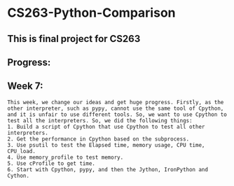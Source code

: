 # CS263-Python-Comparison

## This is final project for CS263

## Progress:
   ## Week 7:
	This week, we change our ideas and get huge progress. Firstly, as the other interpreter, such as pypy, cannot use the same tool of Cpython, and it is unfair to use different tools. So, we want to use Cpython to test all the interpreters. So, we did the following things:
	1. Build a script of Cpython that use Cpython to test all other interpreters.
	2. Get the performance in Cpython based on the subprocess.
	3. Use psutil to test the Elapsed time, memory usage, CPU time, CPU_load.
	4. Use memory_profile to test memory.
	5. Use cProfile to get time.
	6. Start with Cpython, pypy, and then the Jython, IronPython and Cython.
	
